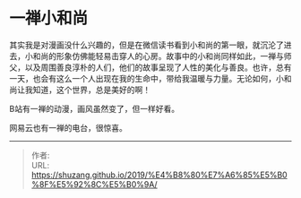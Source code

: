 # 一禅小和尚


其实我是对漫画没什么兴趣的，但是在微信读书看到小和尚的第一眼，就沉沦了进去，小和尚的形象仿佛能轻易击穿人的心房。故事中的小和尚同样如此，一禅与师父，以及周围善良淳朴的人们，他们的故事呈现了人性的美化与善良。也许，总有一天，也会有这么一个人出现在我的生命中，带给我温暖与力量。无论如何，小和尚让我知道，这个世界，总是美好的啊！

B站有一禅的动漫，画风虽然变了，但一样好看。

网易云也有一禅的电台，很惊喜。


---

> 作者:   
> URL: https://shuzang.github.io/2019/%E4%B8%80%E7%A6%85%E5%B0%8F%E5%92%8C%E5%B0%9A/  

